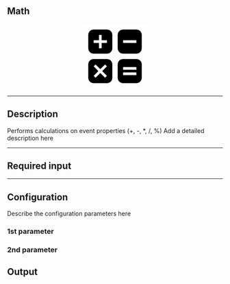 ## Math

<p align="center"> 
    <img src="icon.png" width="150px;"/>
</p>

***

## Description

Performs calculations on event properties (+, -, *, /, %)
Add a detailed description here

***

## Required input


***

## Configuration

Describe the configuration parameters here

### 1st parameter


### 2nd parameter

## Output